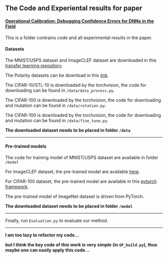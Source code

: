 ## The Code and Experiental results for paper 

#### [Operational Calibration: Debugging Confidence Errors for DNNs in the Field](https://arxiv.org/abs/1910.02352)
This is a folder contrains code and all experimental results in the paper.

#### Datasets
The MNIST/USPS dataset and ImageCLEF dataset are downloaded in this [transfer learning repository](https://github.com/jindongwang/transferlearning).

The Polarity datasets can be download in this [link](http://www.cs.cornell.edu/people/pabo/movie-review-data/).

The CIFAR-10/STL-10 is downloaded by the torchvision, the code for downloading can be found in `/data/data_process.py`.

The CIFAR-100 is downloaded by the torchvision, the code for downloading and mutation can be found in `/data/rotation.py`.

The CIFAR-100 is downloaded by the torchvision, the code for downloading and mutation can be found in `/data/fine_tune.py`.

**The downloaded dataset needs to be placed in folder `/data`**

****

#### Pre-trained models

The code for training model of MNIST/USPS dataset are available in folder `/model`

For ImageCLEF dataset, the pre-trained model are available [here](``https://github.com/jindongwang/transferlearning'').

For CIFAR-100 dataset, the pre-trained model are available in this [pytorch framework](``https://github.com/bearpaw/pytorch-classification'').

The pre-trained model of ImageNet dataset is driven from PyTorch.

**The downloaded dataset needs to be placed in folder `/model`**

****

Finally, run `Evaluation.py` to evaluate our method.

****
**I am too lazy to refactor my code...** 

**but I think the key code of this work is very simple (in `GP_build.py`), thus maybe one can easily apply this code...** 

 




